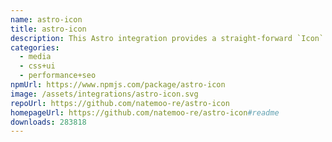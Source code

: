 ```yaml
---
name: astro-icon
title: astro-icon
description: This Astro integration provides a straight-forward `Icon` component for Astro.
categories:
  - media
  - css+ui
  - performance+seo
npmUrl: https://www.npmjs.com/package/astro-icon
image: /assets/integrations/astro-icon.svg
repoUrl: https://github.com/natemoo-re/astro-icon
homepageUrl: https://github.com/natemoo-re/astro-icon#readme
downloads: 283818
---
```

